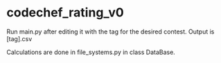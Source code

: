# codechef_rating_v0

Run main.py after editing it with the tag for the desired contest.
Output is [tag].csv

Calculations are done in file_systems.py in class DataBase.
